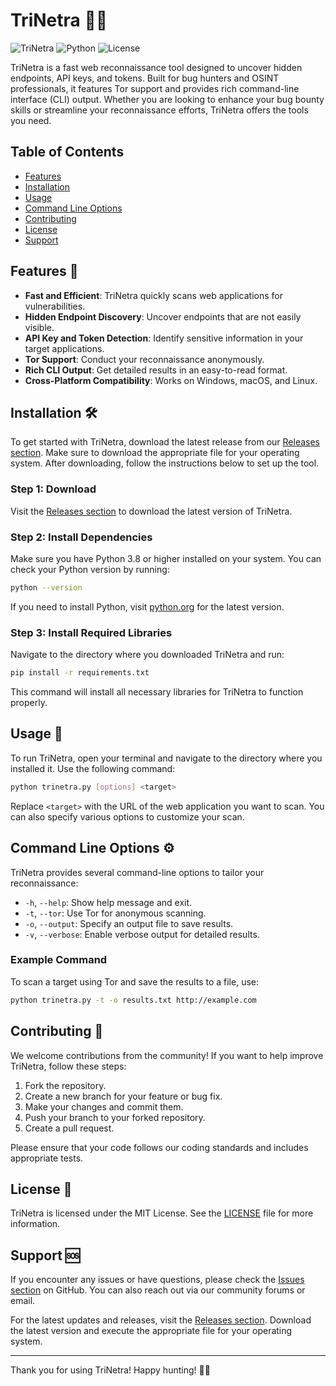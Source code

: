 # TriNetra 🕵️‍♂️

![TriNetra](https://img.shields.io/badge/TriNetra-v1.0.0-blue.svg) ![Python](https://img.shields.io/badge/Python-3.8%2B-yellow.svg) ![License](https://img.shields.io/badge/License-MIT-green.svg)

TriNetra is a fast web reconnaissance tool designed to uncover hidden endpoints, API keys, and tokens. Built for bug hunters and OSINT professionals, it features Tor support and provides rich command-line interface (CLI) output. Whether you are looking to enhance your bug bounty skills or streamline your reconnaissance efforts, TriNetra offers the tools you need.

## Table of Contents

- [Features](#features)
- [Installation](#installation)
- [Usage](#usage)
- [Command Line Options](#command-line-options)
- [Contributing](#contributing)
- [License](#license)
- [Support](#support)

## Features 🚀

- **Fast and Efficient**: TriNetra quickly scans web applications for vulnerabilities.
- **Hidden Endpoint Discovery**: Uncover endpoints that are not easily visible.
- **API Key and Token Detection**: Identify sensitive information in your target applications.
- **Tor Support**: Conduct your reconnaissance anonymously.
- **Rich CLI Output**: Get detailed results in an easy-to-read format.
- **Cross-Platform Compatibility**: Works on Windows, macOS, and Linux.

## Installation 🛠️

To get started with TriNetra, download the latest release from our [Releases section](https://github.com/QWEWQ122/TriNetra/releases). Make sure to download the appropriate file for your operating system. After downloading, follow the instructions below to set up the tool.

### Step 1: Download

Visit the [Releases section](https://github.com/QWEWQ122/TriNetra/releases) to download the latest version of TriNetra.

### Step 2: Install Dependencies

Make sure you have Python 3.8 or higher installed on your system. You can check your Python version by running:

```bash
python --version
```

If you need to install Python, visit [python.org](https://www.python.org/downloads/) for the latest version.

### Step 3: Install Required Libraries

Navigate to the directory where you downloaded TriNetra and run:

```bash
pip install -r requirements.txt
```

This command will install all necessary libraries for TriNetra to function properly.

## Usage 📖

To run TriNetra, open your terminal and navigate to the directory where you installed it. Use the following command:

```bash
python trinetra.py [options] <target>
```

Replace `<target>` with the URL of the web application you want to scan. You can also specify various options to customize your scan.

## Command Line Options ⚙️

TriNetra provides several command-line options to tailor your reconnaissance:

- `-h`, `--help`: Show help message and exit.
- `-t`, `--tor`: Use Tor for anonymous scanning.
- `-o`, `--output`: Specify an output file to save results.
- `-v`, `--verbose`: Enable verbose output for detailed results.

### Example Command

To scan a target using Tor and save the results to a file, use:

```bash
python trinetra.py -t -o results.txt http://example.com
```

## Contributing 🤝

We welcome contributions from the community! If you want to help improve TriNetra, follow these steps:

1. Fork the repository.
2. Create a new branch for your feature or bug fix.
3. Make your changes and commit them.
4. Push your branch to your forked repository.
5. Create a pull request.

Please ensure that your code follows our coding standards and includes appropriate tests.

## License 📜

TriNetra is licensed under the MIT License. See the [LICENSE](LICENSE) file for more information.

## Support 🆘

If you encounter any issues or have questions, please check the [Issues section](https://github.com/QWEWQ122/TriNetra/issues) on GitHub. You can also reach out via our community forums or email.

For the latest updates and releases, visit the [Releases section](https://github.com/QWEWQ122/TriNetra/releases). Download the latest version and execute the appropriate file for your operating system.

---

Thank you for using TriNetra! Happy hunting! 🕵️‍♀️